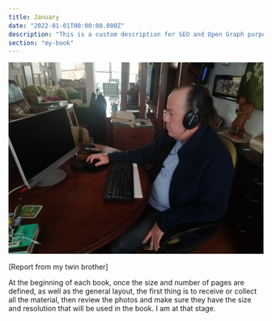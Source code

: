 ```yaml
---
title: January
date: "2022-01-01T00:00:00.000Z"
description: "This is a custom description for SEO and Open Graph purposes, rather than the default generated excerpt. Simply add a description field to the frontmatter."
section: "my-book"
---
```


![Lucy](../images/jan22.jpg)

[Report from my twin brother]

At the beginning of each book, once the size and number of pages are defined, as well as the general layout, the first thing is to receive or collect all the material, then review the photos and make sure they have the size and resolution that will be used in the book. I am at that stage.
